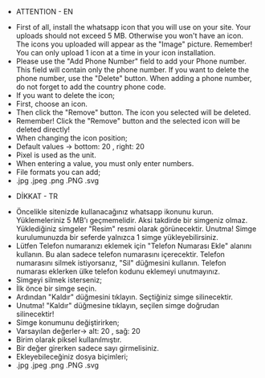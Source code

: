 * ATTENTION - EN
 - First of all, install the whatsapp icon that you will use on your site. Your uploads should not exceed 5 MB. Otherwise you won't have an icon. The icons you uploaded will appear as the "Image" picture. Remember! You can only upload 1 icon at a time in your icon installation.
 - Please use the "Add Phone Number" field to add your Phone number. This field will contain only the phone number. If you want to delete the phone number, use the "Delete" button. When adding a phone number, do not forget to add the country phone code.
 - If you want to delete the icon;
  - First, choose an icon.
  - Then click the "Remove" button. The icon you selected will be deleted.
  - Remember! Click the "Remove" button and the selected icon will be deleted directly!
 - When changing the icon position;
  - Default values ​-> ​bottom: 20 , right: 20
  - Pixel is used as the unit.
  - When entering a value, you must only enter numbers.
 - File formats you can add;
  - .jpg .jpeg .png .PNG .svg
  
* DİKKAT - TR
 - Öncelikle sitenizde kullanacağınız whatsapp ikonunu kurun. Yüklemeleriniz 5 MB'ı geçmemelidir. Aksi takdirde bir simgeniz olmaz. Yüklediğiniz simgeler "Resim" resmi olarak görünecektir. Unutma! Simge kurulumunuzda bir seferde yalnızca 1 simge yükleyebilirsiniz.
 - Lütfen Telefon numaranızı eklemek için "Telefon Numarası Ekle" alanını kullanın. Bu alan sadece telefon numarasını içerecektir. Telefon numarasını silmek istiyorsanız, "Sil" düğmesini kullanın. Telefon numarası eklerken ülke telefon kodunu eklemeyi unutmayınız.
 - Simgeyi silmek isterseniz;
  - İlk önce bir simge seçin.
  - Ardından "Kaldır" düğmesini tıklayın. Seçtiğiniz simge silinecektir.
  - Unutma! "Kaldır" düğmesine tıklayın, seçilen simge doğrudan silinecektir!
 - Simge konumunu değiştirirken;
  - Varsayılan değerler​-> ​alt: 20 , sağ: 20
  - Birim olarak piksel kullanılmıştır.
  - Bir değer girerken sadece sayı girmelisiniz.
 - Ekleyebileceğiniz dosya biçimleri;
  - .jpg .jpeg .png .PNG .svg

